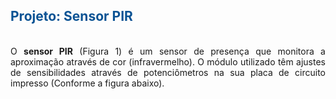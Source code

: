 <html lang ="en">
<head>
<meta charset="UTF -8">
	<meta name="viewport" content="width=device-width, initial-scale=1.0">
	<meta http-equiv="X-UA-Compatible" content="ie=edge">
</head>
<body>
<h2>
<strong><span style="color: #0b5394;">Projeto: Sensor PIR</span></strong></h2>
<div style="text-align: justify;">
<span style="text-align: justify;"><br /></span>
<span style="text-align: justify;">O </span><strong style="text-align: justify;">sensor PIR</strong><span style="text-align: justify;">&nbsp;(Figura 1) é um sensor de presença que monitora a aproximação através de cor (infravermelho). O módulo utilizado têm ajustes de sensibilidades através de potenciômetros na sua placa de circuito impresso (Conforme a figura abaixo).</span></div>
<div>
<span style="text-align: justify;"><br /></span></div>
</body>
